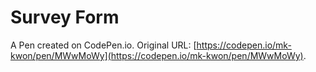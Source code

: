 # Survey Form

A Pen created on CodePen.io. Original URL: [https://codepen.io/mk-kwon/pen/MWwMoWy](https://codepen.io/mk-kwon/pen/MWwMoWy).


